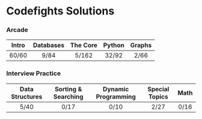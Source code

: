 # Codefights Solutions

### Arcade

| Intro | Databases | The Core | Python | Graphs |
|:-----:|:---------:|:--------:|:------:|:------:|
| 60/60 | 9/84      | 5/162    | 32/92  | 2/66   |
 
 ### Interview Practice
 
Data Structures | Sorting & Searching | Dynamic Programming | Special Topics | Math
:---:|:---:|:---:|:---:|:---:
5/40 | 0/17 | 0/10 | 2/27 | 0/16